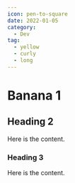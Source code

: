 ```yaml
---
icon: pen-to-square
date: 2022-01-05
category:
  - Dev
tag:
  - yellow
  - curly
  - long
---
```


# Banana 1

## Heading 2

Here is the content.

### Heading 3

Here is the content.
